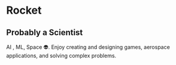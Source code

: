 Rocket
====================================================================================================================================

Probably a Scientist
------------------

AI , ML, Space :alien:. Enjoy creating and designing games, aerospace applications, and solving complex problems.

